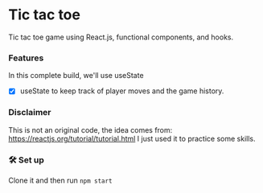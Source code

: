 # Tic tac toe
Tic tac toe game using React.js, functional components, and hooks.

### Features

In this complete build, we'll use useState 
- [x] useState to keep track of player moves and the game history.

### Disclaimer

This is not an original code, the idea comes from:
https://reactjs.org/tutorial/tutorial.html
I just used it to practice some skills.

### 🛠️ Set up
Clone it and then run ```npm start```
